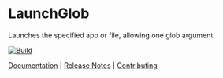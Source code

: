 # LaunchGlob

Launches the specified app or file, allowing one glob argument.

[![Build](https://github.com/ejball/LaunchGlob/workflows/Build/badge.svg)](https://github.com/ejball/LaunchGlob/actions?query=workflow%3ABuild)

[Documentation](https://ejball.com/LaunchGlob/) | [Release Notes](https://github.com/ejball/LaunchGlob/blob/master/ReleaseNotes.md) | [Contributing](https://github.com/ejball/LaunchGlob/blob/master/CONTRIBUTING.md)
